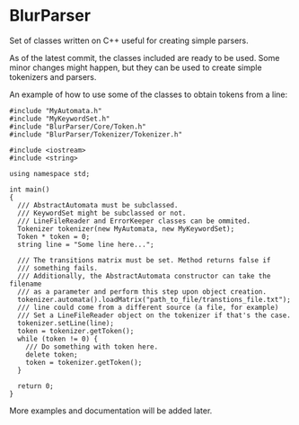 BlurParser
==========

Set of classes written on C++ useful for creating simple parsers.

As of the latest commit, the classes included are ready to be used. Some minor
changes might happen, but they can be used to create simple tokenizers and
parsers. 

An example of how to use some of the classes to obtain tokens from a line:

```
#include "MyAutomata.h"
#include "MyKeywordSet.h"
#include "BlurParser/Core/Token.h"
#include "BlurParser/Tokenizer/Tokenizer.h"

#include <iostream>
#include <string>

using namespace std;

int main()
{
  /// AbstractAutomata must be subclassed.
  /// KeywordSet might be subclassed or not.
  /// LineFileReader and ErrorKeeper classes can be ommited.
  Tokenizer tokenizer(new MyAutomata, new MyKeywordSet);
  Token * token = 0;
  string line = "Some line here...";
  
  /// The transitions matrix must be set. Method returns false if
  /// something fails.
  /// Additionally, the AbstractAutomata constructor can take the filename
  /// as a parameter and perform this step upon object creation.
  tokenizer.automata().loadMatrix("path_to_file/transtions_file.txt");
  /// line could come from a different source (a file, for example)
  /// Set a LineFileReader object on the tokenizer if that's the case.
  tokenizer.setLine(line);
  token = tokenizer.getToken();
  while (token != 0) {
    /// Do something with token here.
    delete token;
    token = tokenizer.getToken();
  }
  
  return 0;
}
```

More examples and documentation will be added later.
